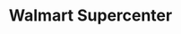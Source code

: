 ---
title: "Walmart Supercenter"
url: /longview/walmart-supercenter-gilmer-road/
shop: Supermarkt
---